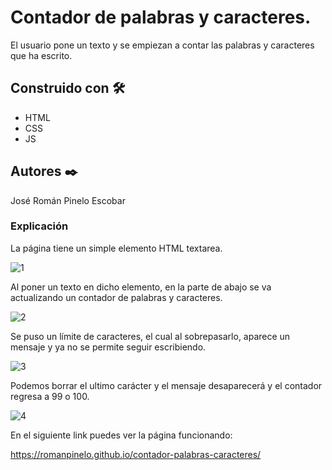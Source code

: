 # Contador de palabras y caracteres.

El usuario pone un texto y se empiezan a contar las palabras y caracteres que ha escrito.


## Construido con 🛠️

* HTML
* CSS
* JS


## Autores ✒️

José Román Pinelo Escobar


### Explicación

La página tiene un simple elemento HTML textarea.

![1](https://user-images.githubusercontent.com/71656431/194724144-91440d7a-d2fb-4863-98fd-3608a936011c.jpg)

Al poner un texto en dicho elemento, en la parte de abajo se va actualizando un contador de palabras y caracteres.

![2](https://user-images.githubusercontent.com/71656431/194724146-e51fb56c-0ae2-4e5d-a74b-d11b01b37481.jpg)

Se puso un límite de caracteres, el cual al sobrepasarlo, aparece un mensaje y ya no se permite seguir escribiendo.

![3](https://user-images.githubusercontent.com/71656431/194724147-9d4f3d0e-ca2b-4502-9f32-afc1c9b52836.jpg)

Podemos borrar el ultimo carácter y el mensaje desaparecerá y el contador regresa a 99 o 100.

![4](https://user-images.githubusercontent.com/71656431/194724148-ee991ec4-9c54-4eb3-b74c-5e2cd6341d54.jpg)


En el siguiente link puedes ver la página funcionando: 

https://romanpinelo.github.io/contador-palabras-caracteres/
